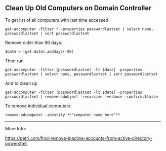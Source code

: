 ## Clean Up Old Computers on Domain Controller 

To get list of all computers with last time accessed

`get-adcomputer -filter * -properties passwordlastset | select name, passwordlastset | sort passwordlastset`

Remove older than 90 days:

    $date = (get-date).adddays(-90)

Then run


    get-adcomputer -filter {passwordlastset -lt $date} -properties passwordlastset | select name, passwordlastset | sort passwordlastset



And to clean up

    get-adcomputer -filter {passwordlastset -lt $date} -properties passwordlastset | remove-adobject -recursive -verbose -confirm:$false
    
    
To remove individual computers:

    remove-adcomputer -identity **"computer name here"**




----

More Info:

https://petri.com/find-remove-inactive-accounts-from-active-directory-powershell
